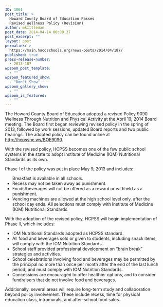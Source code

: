 ```yaml
---
ID: 1061
post_title: >
  Howard County Board of Education Passes
  Revised Wellness Policy (Revision)
author: mkittleman
post_date: 2014-04-14 00:00:37
post_excerpt: ""
layout: post
permalink: >
  https://main.hocoschools.org/news-posts/2014/04/187/
published: true
press-release-number:
  - 2013-187
wpzoom_post_template:
  - ""
wpzoom_featured_show:
  - "Don't Show"
wpzoom_gallery_show:
  - ""
wpzoom_is_featured:
  - ""
---
```

The Howard County Board of Education adopted a revised Policy 9090 Wellness Through Nutrition and Physical Activity at the April 10, 2014 Board meeting. The Board first began reviewing revised policy in the spring of 2013, followed by work sessions, updated Board reports and two public hearings. The adopted policy can be found online at <a href="https://www.boarddocs.com/mabe/hcpssmd/Board.nsf/files/95KMVR572158/$file/03%2012%202013%20Policy%209090%20Wellness%20Through%20Nutrition%20and%20Physical%20Activitity%20BR.pdf" target="_blank">http://hcpssne.ws/BOE9090</a>.

With the revised policy, HCPSS becomes one of the few public school systems in the state to adopt Institute of Medicine (IOM) Nutritional Standards as its own.

Phase I of the policy was put in place May 9, 2013 and includes:
<ul>Breakfast is available in all schools.
	<li>Recess may not be taken away as punishment.</li>
	<li>Foods/beverages will not be offered as a reward or withheld as a punishment.</li>
	<li>Vending machines are allowed at the high school level only, after the school day ends. All selections must comply with Institute of Medicine (IOM) Nutritional Standards.</li>
</ul>
With the adoption of the revised policy, HCPSS will begin implementation of Phase II, which includes:
<ul>
	<li>IOM Nutritional Standards adopted as HCPSS standard.</li>
	<li>All food and beverages sold or given to students, including snack items, will comply with the IOM Nutrition Standards.</li>
	<li>School staff provided professional development on “brain break” strategies and activities.</li>
	<li>School celebrations involving food and beverages may be permitted by the principal no more than once per month after the end of the last lunch period, and must comply with IOM Nutrition Standards.</li>
	<li>Concessions are encouraged to offer healthier options, and to consider fundraisers that do not involve food and beverages.</li>
</ul>
Additionally, several areas will require long-term study and collaboration beyond policy involvement. These include recess, time for physical education class, intramurals, and after-school food sales.